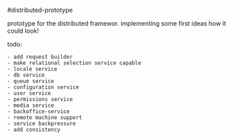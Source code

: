 #distributed-prototype

prototype for the distributed framewor. implementing some first ideas how it could look!

todo:


    - add request builder
    - make relational selection service capable
    - locale service
    - db service
    - queue service
    - configuration service
    - user service
    - permissions service
    - media service
    - backoffice-service
    - remote machine support
    - service backpressure
    - add consistency




